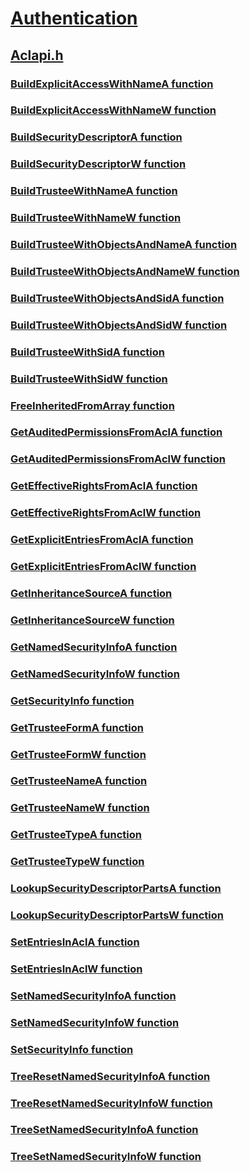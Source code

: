 # [Authentication](../_security/index.md)
## [Aclapi.h](index.md)
### [BuildExplicitAccessWithNameA function](../aclapi/nf-aclapi-buildexplicitaccesswithnamea.md)
### [BuildExplicitAccessWithNameW function](../aclapi/nf-aclapi-buildexplicitaccesswithnamew.md)
### [BuildSecurityDescriptorA function](../aclapi/nf-aclapi-buildsecuritydescriptora.md)
### [BuildSecurityDescriptorW function](../aclapi/nf-aclapi-buildsecuritydescriptorw.md)
### [BuildTrusteeWithNameA function](../aclapi/nf-aclapi-buildtrusteewithnamea.md)
### [BuildTrusteeWithNameW function](../aclapi/nf-aclapi-buildtrusteewithnamew.md)
### [BuildTrusteeWithObjectsAndNameA function](../aclapi/nf-aclapi-buildtrusteewithobjectsandnamea.md)
### [BuildTrusteeWithObjectsAndNameW function](../aclapi/nf-aclapi-buildtrusteewithobjectsandnamew.md)
### [BuildTrusteeWithObjectsAndSidA function](../aclapi/nf-aclapi-buildtrusteewithobjectsandsida.md)
### [BuildTrusteeWithObjectsAndSidW function](../aclapi/nf-aclapi-buildtrusteewithobjectsandsidw.md)
### [BuildTrusteeWithSidA function](../aclapi/nf-aclapi-buildtrusteewithsida.md)
### [BuildTrusteeWithSidW function](../aclapi/nf-aclapi-buildtrusteewithsidw.md)
### [FreeInheritedFromArray function](../aclapi/nf-aclapi-freeinheritedfromarray.md)
### [GetAuditedPermissionsFromAclA function](../aclapi/nf-aclapi-getauditedpermissionsfromacla.md)
### [GetAuditedPermissionsFromAclW function](../aclapi/nf-aclapi-getauditedpermissionsfromaclw.md)
### [GetEffectiveRightsFromAclA function](../aclapi/nf-aclapi-geteffectiverightsfromacla.md)
### [GetEffectiveRightsFromAclW function](../aclapi/nf-aclapi-geteffectiverightsfromaclw.md)
### [GetExplicitEntriesFromAclA function](../aclapi/nf-aclapi-getexplicitentriesfromacla.md)
### [GetExplicitEntriesFromAclW function](../aclapi/nf-aclapi-getexplicitentriesfromaclw.md)
### [GetInheritanceSourceA function](../aclapi/nf-aclapi-getinheritancesourcea.md)
### [GetInheritanceSourceW function](../aclapi/nf-aclapi-getinheritancesourcew.md)
### [GetNamedSecurityInfoA function](../aclapi/nf-aclapi-getnamedsecurityinfoa.md)
### [GetNamedSecurityInfoW function](../aclapi/nf-aclapi-getnamedsecurityinfow.md)
### [GetSecurityInfo function](../aclapi/nf-aclapi-getsecurityinfo.md)
### [GetTrusteeFormA function](../aclapi/nf-aclapi-gettrusteeforma.md)
### [GetTrusteeFormW function](../aclapi/nf-aclapi-gettrusteeformw.md)
### [GetTrusteeNameA function](../aclapi/nf-aclapi-gettrusteenamea.md)
### [GetTrusteeNameW function](../aclapi/nf-aclapi-gettrusteenamew.md)
### [GetTrusteeTypeA function](../aclapi/nf-aclapi-gettrusteetypea.md)
### [GetTrusteeTypeW function](../aclapi/nf-aclapi-gettrusteetypew.md)
### [LookupSecurityDescriptorPartsA function](../aclapi/nf-aclapi-lookupsecuritydescriptorpartsa.md)
### [LookupSecurityDescriptorPartsW function](../aclapi/nf-aclapi-lookupsecuritydescriptorpartsw.md)
### [SetEntriesInAclA function](../aclapi/nf-aclapi-setentriesinacla.md)
### [SetEntriesInAclW function](../aclapi/nf-aclapi-setentriesinaclw.md)
### [SetNamedSecurityInfoA function](../aclapi/nf-aclapi-setnamedsecurityinfoa.md)
### [SetNamedSecurityInfoW function](../aclapi/nf-aclapi-setnamedsecurityinfow.md)
### [SetSecurityInfo function](../aclapi/nf-aclapi-setsecurityinfo.md)
### [TreeResetNamedSecurityInfoA function](../aclapi/nf-aclapi-treeresetnamedsecurityinfoa.md)
### [TreeResetNamedSecurityInfoW function](../aclapi/nf-aclapi-treeresetnamedsecurityinfow.md)
### [TreeSetNamedSecurityInfoA function](../aclapi/nf-aclapi-treesetnamedsecurityinfoa.md)
### [TreeSetNamedSecurityInfoW function](../aclapi/nf-aclapi-treesetnamedsecurityinfow.md)
